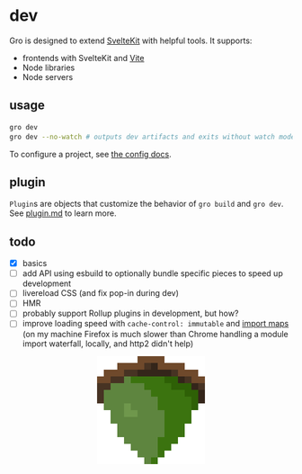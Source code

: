 # dev

Gro is designed to extend [SvelteKit](https://github.com/sveltejs/kit)
with helpful tools. It supports:

- frontends with SvelteKit and [Vite](https://github.com/vitejs/vite)
- Node libraries
- Node servers

## usage

```bash
gro dev
gro dev --no-watch # outputs dev artifacts and exits without watch mode
```

To configure a project, see [the config docs](config.md).

## plugin

`Plugin`s are objects that customize the behavior of `gro build` and `gro dev`.
See [plugin.md](plugin.md) to learn more.

## todo

- [x] basics
- [ ] add API using esbuild to optionally bundle specific pieces to speed up development
- [ ] livereload CSS (and fix pop-in during dev)
- [ ] HMR
- [ ] probably support Rollup plugins in development, but how?
- [ ] improve loading speed with `cache-control: immutable` and
      [import maps](https://github.com/WICG/import-maps/)
      (on my machine Firefox is much slower than Chrome
      handling a module import waterfall, locally, and http2 didn't help)

<p align="center">
  <a href="https://github.com/grogarden/gro">
    <img src="static/favicon.png" width="192" height="192">
  </a>
</p>
